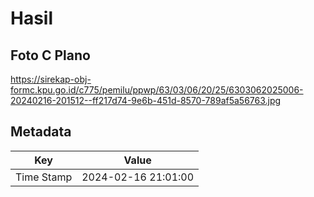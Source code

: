 # Hasil

## Foto C Plano

https://sirekap-obj-formc.kpu.go.id/c775/pemilu/ppwp/63/03/06/20/25/6303062025006-20240216-201512--ff217d74-9e6b-451d-8570-789af5a56763.jpg


## Metadata

| Key        | Value               |
| ---------- | ------------------- |
| Time Stamp | 2024-02-16 21:01:00 |



